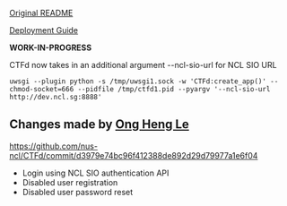 [Original README](https://github.com/CTFd/CTFd/blob/master/README.md)

[Deployment Guide](https://github.com/nus-ncl/ctfd-deployment/blob/master/Deployment_Guides/core/ctfd-core-deployment.txt)

**WORK-IN-PROGRESS**

CTFd now takes in an additional argument --ncl-sio-url for NCL SIO URL

```
uwsgi --plugin python -s /tmp/uwsgi1.sock -w 'CTFd:create_app()' --chmod-socket=666 --pidfile /tmp/ctfd1.pid --pyargv '--ncl-sio-url http://dev.ncl.sg:8888'
```

## Changes made by [Ong Heng Le](https://github.com/initialshl)

https://github.com/nus-ncl/CTFd/commit/d3979e74bc96f412388de892d29d79977a1e6f04

- Login using NCL SIO authentication API
- Disabled user registration
- Disabled user password reset